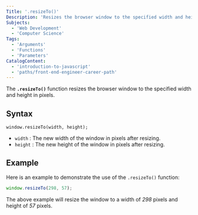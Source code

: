 ```yaml
---
Title: '.resizeTo()'
Description: 'Resizes the browser window to the specified width and height in pixels.'
Subjects:
  - 'Web Development'
  - 'Computer Science'
Tags:
  - 'Arguments'
  - 'Functions'
  - 'Parameters'
CatalogContent:
  - 'introduction-to-javascript'
  - 'paths/front-end-engineer-career-path'
---
```


The **`.resizeTo()`** function resizes the browser window to the specified width and height in pixels.

## Syntax

```pseudo
window.resizeTo(width, height);
```

- `width` : The new width of the window in pixels after resizing.
- `height` : The new height of the window in pixels after resizing.

## Example

Here is an example to demonstrate the use of the `.resizeTo()` function:

```js
window.resizeTo(298, 57);
```

The above example will resize the window to a width of _298_ pixels and height of _57_ pixels.
